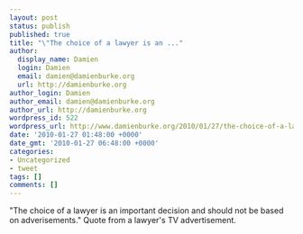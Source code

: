 ```yaml
---
layout: post
status: publish
published: true
title: "\"The choice of a lawyer is an ..."
author:
  display_name: Damien
  login: Damien
  email: damien@damienburke.org
  url: http://damienburke.org
author_login: Damien
author_email: damien@damienburke.org
author_url: http://damienburke.org
wordpress_id: 522
wordpress_url: http://www.damienburke.org/2010/01/27/the-choice-of-a-lawyer-is-an/
date: '2010-01-27 01:48:00 +0000'
date_gmt: '2010-01-27 06:48:00 +0000'
categories:
- Uncategorized
- tweet
tags: []
comments: []
---
```

<p>"The choice of a lawyer is an important decision and should not be based on adverisements." Quote from a lawyer's TV advertisement.</p>
